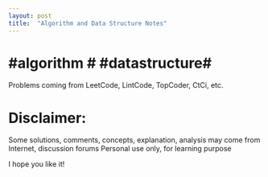 ```yaml
---
layout: post
title:  "Algorithm and Data Structure Notes"
---
```


# #algorithm # #datastructure#

Problems coming from LeetCode, LintCode, TopCoder, CtCi, etc.

# Disclaimer:

Some solutions, comments, concepts, explanation, analysis may come from Internet, discussion forums
Personal use only, for learning purpose

I hope you like it!